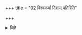 +++
title = "02 विश्वकर्मा दिशाम् पतिरिति"

+++

<details><summary>थिते</summary>

विश्वकर्मा दिशां पतिरिति पञ्च हिरण्येष्टकाः प्रतिदिशमेकां मध्ये २
</details>
